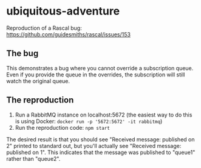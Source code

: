 # ubiquitous-adventure
Reproduction of a Rascal bug: https://github.com/guidesmiths/rascal/issues/153

## The bug

This demonstrates a bug where you cannot override a subscription queue. Even if you provide the queue in the overrides,
the subscription will still watch the original queue.

## The reproduction

1. Run a RabbitMQ instance on localhost:5672 (the easiest way to do this is using Docker:
   `docker run -p '5672:5672' -it rabbitmq`)
2. Run the reproduction code: `npm start`

The desired result is that you should see "Received message: published on 2" printed to standard out, but you'll
actually see "Received message: published on 1". This indicates that the message was published to "queue1" rather than
"queue2".
